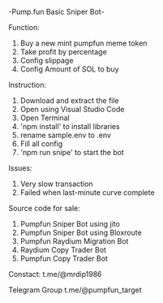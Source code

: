 -Pump.fun Basic Sniper Bot-

Function:
1. Buy a new mint pumpfun meme token
2. Take profit by percentage
3. Config slippage
4. Config Amount of SOL to buy

Instruction:
1. Download and extract the file
2. Open using Visual Studio Code
3. Open Terminal
4. 'npm install' to install libraries
5. rename sample.env to .env
6. Fill all config
7. 'npm run snipe' to start the bot

Issues:
1. Very slow transaction
2. Failed when last-minute curve complete

Source code for sale:
1. Pumpfun Sniper Bot using jito
2. Pumpfun Sniper Bot using Bloxroute
3. Pumpfun Raydium Migration Bot
4. Raydium Copy Trader Bot
5. Pumpfun Copy Trader Bot

Constact: t.me/@mrdip1986

Telegram Group
t.me/@pumpfun_target
